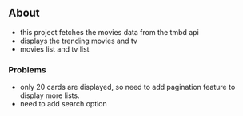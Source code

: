 ## About
- this project fetches the movies data from the tmbd api
- displays the trending movies and tv
- movies list and tv list

### Problems

- only 20 cards are displayed, so need to add pagination feature to display more lists.
- need to add search option
